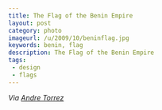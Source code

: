 ```yaml
---
title: The Flag of the Benin Empire
layout: post
category: photo
imageurl: /u/2009/10/beninflag.jpg
keywords: benin, flag
description: The Flag of the Benin Empire
tags:
 - design
 - flags
---
```

_Via [Andre Torrez][1]_

[1]:http://notes.torrez.org/2009/09/this-is-a-flag.html